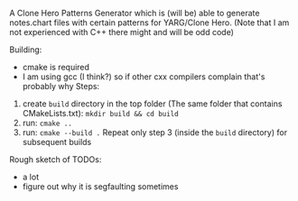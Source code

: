 A Clone Hero Patterns Generator which is (will be) able to generate notes.chart files with certain patterns for YARG/Clone Hero.
(Note that I am not experienced with C++ there might and will be odd code)

Building:
- cmake is required
- I am using gcc (I think?) so if other cxx compilers complain that's probably why
Steps:
1. create `build` directory in the top folder (The same folder that contains CMakeLists.txt):
`mkdir build && cd build`
2. run: 
`cmake ..`
3. run: 
`cmake --build .`
Repeat only step 3 (inside the `build` directory) for subsequent builds

Rough sketch of TODOs:
- a lot
- figure out why it is segfaulting sometimes
 
